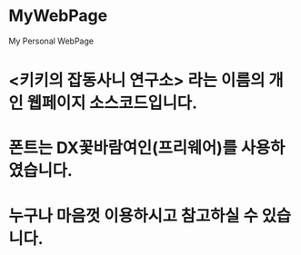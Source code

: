 # MyWebPage
My Personal WebPage

# <키키의 잡동사니 연구소> 라는 이름의 개인 웹페이지 소스코드입니다.
# 폰트는 DX꽃바람여인(프리웨어)를 사용하였습니다.
# 누구나 마음껏 이용하시고 참고하실 수 있습니다.
